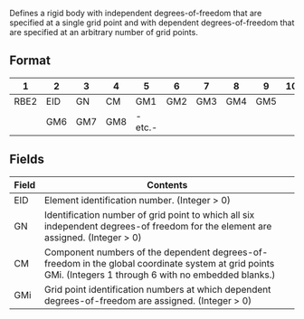 Defines a rigid body with independent degrees-of-freedom that are specified at a single grid point and with dependent degrees-of-freedom that are specified at an arbitrary number of grid points.

## Format
| 1        | 2        | 3        | 4        | 5        | 6        | 7        | 8        | 9        | 10       | 
| -------- | -------- | -------- | -------- | -------- | -------- | -------- | -------- | -------- | -------- | 
| RBE2 | EID | GN | CM | GM1 | GM2 | GM3 | GM4 | GM5 |
| | GM6 | GM7 | GM8 | -etc.- |


## Fields
| Field      | Contents |
| ---------- | -------- |
| EID | Element identification number. (Integer > 0)
| GN | Identification number of grid point to which all six independent degrees-of freedom for the element are assigned. (Integer > 0)
| CM | Component numbers of the dependent degrees-of-freedom in the global coordinate system at grid points GMi. (Integers 1 through 6 with no embedded blanks.)
| GMi | Grid point identification numbers at which dependent degrees-of-freedom are assigned. (Integer > 0)